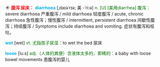 ☀ <font color="red">**腹泻 尿床：**</font>
<font color="sky blue">**diarrhoea**</font> [ˌdaɪəˈrɪə; 美 -ˈri:ə]
<font color="rgb(227, 108, 9)">n. [U] [美用diarrhea] 腹泻：</font>severe diarrhoea 严重腹泻 / mild diarrhoea 轻度腹泻 / acute, chronic diarrhoea 急性腹泻；慢性腹泻 / intermittent, persistent diarrhoea 间歇性腹泻；持续腹泻 / Symptoms include diarrhoea and vomiting. 症状有腹泻和呕吐。

<font color="sky blue">**wet**</font> [wet] 
<font color="rgb(227, 108, 9)">vt. 尤指孩子尿湿：</font>to wet the bed 尿床

<font color="sky blue">**loose**</font> [lu:s] 
<font color="rgb(227, 108, 9)">adj.（人体的粪便）含液体太多的，即稀的：</font>a baby with loose bowel movements 患腹泻的婴儿

